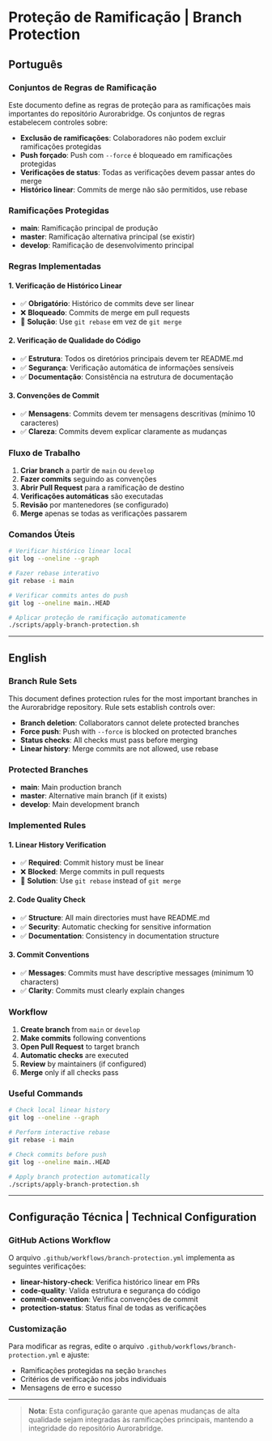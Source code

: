 # Proteção de Ramificação | Branch Protection

## Português

### Conjuntos de Regras de Ramificação

Este documento define as regras de proteção para as ramificações mais importantes do repositório Aurorabridge. Os conjuntos de regras estabelecem controles sobre:

- **Exclusão de ramificações**: Colaboradores não podem excluir ramificações protegidas
- **Push forçado**: Push com `--force` é bloqueado em ramificações protegidas  
- **Verificações de status**: Todas as verificações devem passar antes do merge
- **Histórico linear**: Commits de merge não são permitidos, use rebase

### Ramificações Protegidas

- **main**: Ramificação principal de produção
- **master**: Ramificação alternativa principal (se existir)
- **develop**: Ramificação de desenvolvimento principal

### Regras Implementadas

#### 1. Verificação de Histórico Linear
- ✅ **Obrigatório**: Histórico de commits deve ser linear
- ❌ **Bloqueado**: Commits de merge em pull requests
- 🔄 **Solução**: Use `git rebase` em vez de `git merge`

#### 2. Verificação de Qualidade do Código
- ✅ **Estrutura**: Todos os diretórios principais devem ter README.md
- ✅ **Segurança**: Verificação automática de informações sensíveis
- ✅ **Documentação**: Consistência na estrutura de documentação

#### 3. Convenções de Commit
- ✅ **Mensagens**: Commits devem ter mensagens descritivas (mínimo 10 caracteres)
- ✅ **Clareza**: Commits devem explicar claramente as mudanças

### Fluxo de Trabalho

1. **Criar branch** a partir de `main` ou `develop`
2. **Fazer commits** seguindo as convenções
3. **Abrir Pull Request** para a ramificação de destino
4. **Verificações automáticas** são executadas
5. **Revisão** por mantenedores (se configurado)
6. **Merge** apenas se todas as verificações passarem

### Comandos Úteis

```bash
# Verificar histórico linear local
git log --oneline --graph

# Fazer rebase interativo
git rebase -i main

# Verificar commits antes do push
git log --oneline main..HEAD

# Aplicar proteção de ramificação automaticamente
./scripts/apply-branch-protection.sh
```

---

## English

### Branch Rule Sets

This document defines protection rules for the most important branches in the Aurorabridge repository. Rule sets establish controls over:

- **Branch deletion**: Collaborators cannot delete protected branches
- **Force push**: Push with `--force` is blocked on protected branches
- **Status checks**: All checks must pass before merging
- **Linear history**: Merge commits are not allowed, use rebase

### Protected Branches

- **main**: Main production branch
- **master**: Alternative main branch (if it exists)
- **develop**: Main development branch

### Implemented Rules

#### 1. Linear History Verification
- ✅ **Required**: Commit history must be linear
- ❌ **Blocked**: Merge commits in pull requests
- 🔄 **Solution**: Use `git rebase` instead of `git merge`

#### 2. Code Quality Check
- ✅ **Structure**: All main directories must have README.md
- ✅ **Security**: Automatic checking for sensitive information
- ✅ **Documentation**: Consistency in documentation structure

#### 3. Commit Conventions
- ✅ **Messages**: Commits must have descriptive messages (minimum 10 characters)
- ✅ **Clarity**: Commits must clearly explain changes

### Workflow

1. **Create branch** from `main` or `develop`
2. **Make commits** following conventions
3. **Open Pull Request** to target branch
4. **Automatic checks** are executed
5. **Review** by maintainers (if configured)
6. **Merge** only if all checks pass

### Useful Commands

```bash
# Check local linear history
git log --oneline --graph

# Perform interactive rebase
git rebase -i main

# Check commits before push
git log --oneline main..HEAD

# Apply branch protection automatically
./scripts/apply-branch-protection.sh
```

---

## Configuração Técnica | Technical Configuration

### GitHub Actions Workflow

O arquivo `.github/workflows/branch-protection.yml` implementa as seguintes verificações:

- **linear-history-check**: Verifica histórico linear em PRs
- **code-quality**: Valida estrutura e segurança do código
- **commit-convention**: Verifica convenções de commit
- **protection-status**: Status final de todas as verificações

### Customização

Para modificar as regras, edite o arquivo `.github/workflows/branch-protection.yml` e ajuste:

- Ramificações protegidas na seção `branches`
- Critérios de verificação nos jobs individuais
- Mensagens de erro e sucesso

---

> **Nota**: Esta configuração garante que apenas mudanças de alta qualidade sejam integradas às ramificações principais, mantendo a integridade do repositório Aurorabridge.